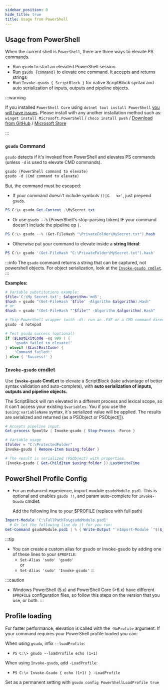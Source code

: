 ```yaml
---
sidebar_position: 0
hide_title: true
title: Usage from PowerShell
---
```

## Usage from PowerShell

When the current shell is `PowerShell`, there are three ways to elevate PS commands.
- Run `gsudo` to start an elevated PowerShell session.
- Run `gsudo {command}` to elevate one command. It accepts and returns strings
- Run `Invoke-gsudo { ScriptBlock }` for native ScriptBlock syntax and auto serialization of inputs, outputs and pipeline objects.


:::warning

If you installed `PowerShell Core` using `dotnet tool install PowerShell` [you will have issues](https://github.com/PowerShell/PowerShell/issues/11747). Please install with any another installation method such as: `winget install Microsoft.PowerShell` / `choco install pwsh` / [Download from GitHub](https://github.com/PowerShell/PowerShell/releases/latest) / [Microsoft Store](https://apps.microsoft.com/store/detail/powershell/9MZ1SNWT0N5D)
 
:::

### `gsudo` Command

`gsudo` detects if it's invoked from PowerShell and elevates PS commands (unless `-d` is used to elevate CMD commands). 

```powershell
gsudo {PowerShell command to elevate} 
gsudo -d {Cmd command to elevate} 
```

But, the command must be escaped:

- If your command doesn't include symbols `()|&   <>'`, just prepend `gsudo`. 

```powershell
PS C:\> gsudo Get-Content .\MySecret.txt
```

- Or use `gsudo --%` (PowerShell's stop-parsing token) IF your command doesn't include the pipeline op `|`. 

``` powershell
PS C:\> gsudo --% (Get-FileHash "\PrivateFolder\MySecret.txt").hash
```

- Otherwise put your command to elevate inside a **string literal**:

``` powershell
PS C:\> gsudo '(Get-FileHash "C:\PrivateFolder\MySecret.txt").hash'
```

:::info
The `gsudo` command returns a string that can be captured, not powershell objects. For object serialization, look at the [`Invoke-gsudo cmdlet`](#invoke-gsudo-cmdlet).
:::

**Examples:**

``` powershell
# Variable substitutions example:
$file='C:\My Secret.txt'; $algorithm='md5';
$hash = gsudo "(Get-FileHash '$file' -Algorithm $algorithm).Hash"
# or 
$hash = gsudo "(Get-FileHash ""$file"" -Algorithm $algorithm).Hash"

# Skip PowerShell wrapper (with -d): run an .EXE or a CMD command directly (optional, faster)
gsudo -d notepad 

# Test gsudo success (optional)
if ($LastExitCode -eq 999 ) {
    'gsudo failed to elevate!'
} elseif ($LastExitCode) {
    'Command failed!'
} else { 'Success!' }
```

### `Invoke-gsudo` cmdlet

Use **`Invoke-gsudo` CmdLet** to elevate a ScriptBlock (take advantage of better syntax validation and auto-complete), with **auto serialization of inputs, outputs and pipeline objects.**

   The ScriptBlock will ran elevated in a different process and lexical scope, so it can't access your existing `$variables`. You if you use the `$using:variableName` syntax, it´s serialized value will be applied. The results are serialized and returned (as a PSObject or PSObject[]).

``` powershell
# Accepts pipeline input.
Get-process SpoolSv | Invoke-gsudo { Stop-Process -Force }

# Variable usage
$folder = "C:\ProtectedFolder"
Invoke-gsudo { Remove-Item $using:folder }

# The result is serialized (PSObject) with properties.
(Invoke-gsudo { Get-ChildItem $using:folder }).LastWriteTime
```

## PowerShell Profile Config

- For an enhanced experience, import module `gsudoModule.psd1`. This is optional and enables `gsudo !!`, and param auto-complete for `Invoke-Gsudo` cmdlet. 

  Add the following line to your $PROFILE (replace with full path)
``` powershell
Import-Module 'C:\FullPathTo\gsudoModule.psd1'
  # Or let the following line do it for you run:
Get-Command gsudoModule.psd1 | % { Write-Output "`nImport-Module `"$($_.Source)`"" | Add-Content $PROFILE }
```

:::tip
- You can create a custom alias for gsudo or Invoke-gsudo by adding one of these lines to your `$PROFILE`:
  - `Set-Alias 'sudo' 'gsudo'` <br/>or
  - `Set-Alias 'sudo' 'Invoke-gsudo'`
:::

:::caution
- Windows PowerShell (5.x) and PowerShell Core (>6.x) have different `$PROFILE` configuration files, so follow this steps on the version that you use, or both.
:::

## Profile loading

For faster performance, elevation is called with the `-NoProfile` argument. If your command requires your PowerShell profile loaded you can:

When using `gsudo`, infix `--loadProfile`:
 - `PS C:\> gsudo --loadProfile echo (1+1)`

When using `Invoke-gsudo`, add `-LoadProfile`:
 - `PS C:\> Invoke-Gsudo { echo (1+1) } -LoadProfile`

Set as a permanent setting with `gsudo config PowerShellLoadProfile true`

